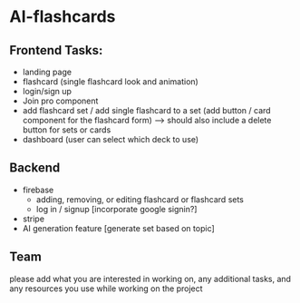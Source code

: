 # AI-flashcards

## Frontend Tasks:

- landing page
- flashcard (single flashcard look and animation)
- login/sign up
- Join pro component
- add flashcard set / add single flashcard to a set (add button / card component for the flashcard form) --> should also include a delete button for sets or cards
- dashboard (user can select which deck to use)

## Backend
 - firebase
   - adding, removing, or editing flashcard or flashcard sets
   - log in / signup [incorporate google signin?]
 - stripe
 - AI generation feature [generate set based on topic]

## Team
please add what you are interested in working on, any additional tasks, and any resources you use while working on the project 
